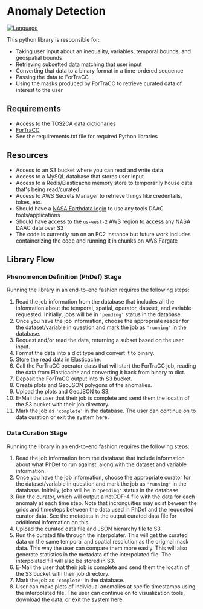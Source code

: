 # Anomaly Detection

[![Language](https://img.shields.io/badge/python-3.9-blue)](#)

This python library is responsible for:
- Taking user input about an inequality, variables, temporal bounds, and geospatial bounds
- Retrieving subsetted data matching that user input
- Converting that data to a binary format in a time-ordered sequence
- Passing the data to ForTraCC
- Using the masks produced by ForTraCC to retrieve curated data of interest to the user

## Requirements
- Access to the TOS2CA [data dictionaries](https://github.jpl.nasa.gov/TOS2CA/data-dictionaries)
- [ForTraCC](https://github.jpl.nasa.gov/TOS2CA/fortracc-module)
- See the requirements.txt file for required Python libraries

## Resources
- Access to an S3 bucket where you can read and write data
- Access to a MySQL database that stores user input
- Access to a Redis/Elasticache memory store to temporarily house data that's being read/curated
- Access to AWS Secrets Manager to retrieve things like credentails, tokes, etc.
- Should have a [NASA Earthdata login](https://urs.earthdata.nasa.gov) to use any tools DAAC tools/applications
- Should have access to the ``us-west-2`` AWS region to access any NASA DAAC data over S3
- The code is currently run on an EC2 instance but future work includes containerizing the code and running it in chunks on AWS Fargate

## Library Flow
### Phenomenon Definition (PhDef) Stage
Running the library in an end-to-end fashion requires the following steps:
01. Read the job information from the database that includes all the infomration about the temporal, spatial, operator, dataset, and variable requested.  Initially, jobs will be in ``'pending'`` status in the database.
02. Once you have the job information, choose the appropriate reader for the dataset/variable in question and mark the job as ``'running'`` in the database.
03. Request and/or read the data, returning a subset based on the user input.
04. Format the data into a dict type and convert it to binary.
05. Store the read data in Elasticache.
06. Call the ForTraCC operator class that will start the ForTraCC job, reading the data from Elasticache and converting it back from binary to dict.
07. Deposit the ForTraCC output into th S3 bucket.
08. Create plots and GeoJSON polygons of the anomalies.
09. Upload the plots and GeoJSON to S3.
10. E-Mail the user that their job is complete and send them the locatin of the S3 bucket with their job directory.
11. Mark the job as ``'complete'`` in the database.
The user can continue on to data curation or exit the system here.

### Data Curation Stage
Running the library in an end-to-end fashion requires the following steps:
01. Read the job information from the database that include information about what PhDef to run against, along with the dataset and variable information.
02. Once you have the job information, choose the appropriate curator for the dataset/variable in question and mark the job as ``'running'`` in the database.  Initially, jobs will be in ``'pending'`` status in the database.
03. Run the curator, which will output a netCDF-4 file with the data for each anomaly at each time step.  Note that incronguities may exist beween the grids and timesteps between the data used in PhDef and the requested curator data.  See the metadata in the output curated data file for additional information on this.
04. Upload the curated data file and JSON hierarchy file to S3.
05. Run the curated file through the interpolater.  This will get the curated data on the same temporal and spatial resolution as the original mask data.  This way the user can compare them more easily.  This will also generate statistics in the metadata of the interpolated file.  The interpolated fill will also be stored in S3.
05. E-Mail the user that their job is complete and send them the locatin of the S3 bucket with their job directory.
06. Mark the job as ``'complete'`` in the database.
07. User can make plots of individual anomalies at spcific timestamps using the interpolated file.
The user can continue on to visualization tools, download the data, or exit the system here.
